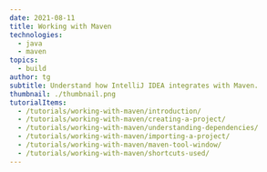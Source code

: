 ```yaml
---
date: 2021-08-11
title: Working with Maven
technologies:
  - java
  - maven
topics:
  - build
author: tg
subtitle: Understand how IntelliJ IDEA integrates with Maven.
thumbnail: ./thumbnail.png
tutorialItems:
  - /tutorials/working-with-maven/introduction/
  - /tutorials/working-with-maven/creating-a-project/
  - /tutorials/working-with-maven/understanding-dependencies/
  - /tutorials/working-with-maven/importing-a-project/
  - /tutorials/working-with-maven/maven-tool-window/
  - /tutorials/working-with-maven/shortcuts-used/
---
```


